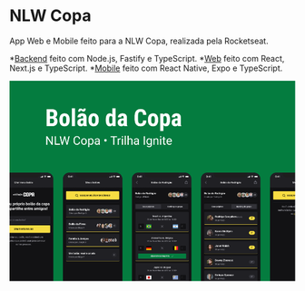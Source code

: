 # NLW Copa

App Web e Mobile feito para a NLW Copa, realizada pela Rocketseat.

*[Backend](https://github.com/morikawa77/NLW-Copa---Backend) feito com Node.js, Fastify e TypeScript.
*[Web](https://github.com/morikawa77/NLV-Copa---Web) feito com React, Next.js e TypeScript.
*[Mobile](https://github.com/morikawa77/NLW-Copa---Mobile) feito com React Native, Expo e TypeScript.

![Capa](.git-assets/capa.png)